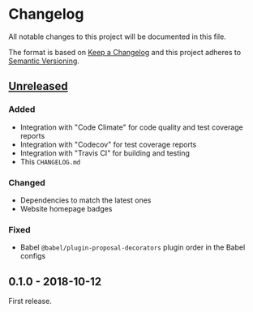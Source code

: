 # Changelog

All notable changes to this project will be documented in this file.

The format is based on [Keep a Changelog](http://keepachangelog.com/en/1.0.0/)
and this project adheres to [Semantic Versioning](http://semver.org/spec/v2.0.0.html).

## [Unreleased][]

### Added

- Integration with "Code Climate" for code quality and test coverage reports
- Integration with "Codecov" for test coverage reports
- Integration with "Travis CI" for building and testing
- This `CHANGELOG.md`

### Changed

- Dependencies to match the latest ones
- Website homepage badges

### Fixed

- Babel `@babel/plugin-proposal-decorators` plugin order in the Babel configs

## 0.1.0 - 2018-10-12

First release.

[unreleased]: https://github.com/victorpopkov/react-ui-icheck/compare/v0.1.0...HEAD
